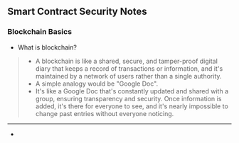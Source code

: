 ## Smart Contract Security Notes

### Blockchain Basics

- What is blockchain?
> -  A blockchain is like a shared, secure, and tamper-proof digital diary that keeps a record of transactions or information, and it's maintained by a network of users rather than a single authority.
> -  A simple analogy would be "Google Doc".
> -  It's like a Google Doc that's constantly updated and shared with a group, ensuring transparency and security. Once information is added, it's there for everyone to see, and it's nearly impossible to change past entries without everyone noticing.

---

- 
